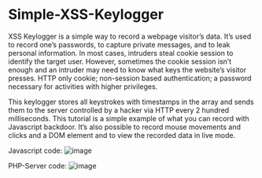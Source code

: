 # Simple-XSS-Keylogger

XSS Keylogger is a simple way to record a webpage visitor’s data. It’s used to record one’s passwords, to capture private messages, and to leak personal information. In most cases, intruders steal cookie session to identify the target user. However, sometimes the cookie session isn’t enough and an intruder may need to know what keys the website’s visitor presses.
HTTP only cookie;
non-session based authentication;
a password necessary for activities with higher privileges.

This keylogger stores all keystrokes with timestamps in the array and sends them to the server controlled by a hacker via HTTP every 2 hundred milliseconds. This tutorial is a simple example of what you can record with Javascript backdoor. It’s also possible to record mouse movements and clicks and a DOM element and to view the recorded data in live mode.

Javascript code:
![image](https://user-images.githubusercontent.com/92847004/138407416-69919d0f-f7e1-492b-8f57-e5839a675e06.png)

PHP-Server code:
![image](https://user-images.githubusercontent.com/92847004/138407532-cd127d23-1d94-48c4-a0de-47b86c1c0c0a.png)
